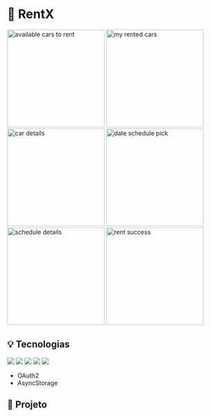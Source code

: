 # 🚗 RentX
<img src="public/img/app_01.jpg" alt="available cars to rent" width="225"/> <img src="public/img/app_02.jpg" alt="my rented cars" width="225"/> <img src="public/img/app_03.jpg" alt="car details" width="225"/>
<img src="public/img/app_04.jpg" alt="date schedule pick" width="225"/> <img src="public/img/app_05.jpg" alt="schedule details" width="225"/> <img src="public/img/app_06.jpg" alt="rent success" width="225"/>


## 💡 Tecnologias
<img src="https://img.shields.io/badge/React-20232A?style=for-the-badge&logo=react&logoColor=61DAFB" />
<img src="https://img.shields.io/badge/React_Native-20232A?style=for-the-badge&logo=react&logoColor=61DAFB" />
<img src="https://img.shields.io/badge/TypeScript-007ACC?style=for-the-badge&logo=typescript&logoColor=white" />
<img src="https://img.shields.io/badge/styled--components-DB7093?style=for-the-badge&logo=styled-components&logoColor=white" />
<img src="https://img.shields.io/badge/Expo-1B1F23?style=for-the-badge&logo=expo&logoColor=white" />

- OAuth2
- AsyncStorage

## 📝 Projeto

